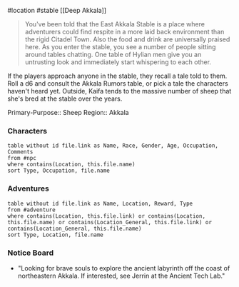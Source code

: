 #location #stable [[Deep Akkala]]

>You've been told that the East Akkala Stable is a place where adventurers could find respite in a more laid back environment than the rigid Citadel Town. Also the food and drink are universally praised here. As you enter the stable, you see a number of people sitting around tables chatting. One table of Hylian men give you an untrusting look and immediately start whispering to each other.

If the players approach anyone in the stable, they recall a tale told to them. Roll a d6 and consult the Akkala Rumors table, or pick a tale the characters haven't heard yet. Outside, Kaifa tends to the massive number of sheep that she's bred at the stable over the years.

Primary-Purpose:: Sheep
Region:: Akkala

### Characters
```dataview
table without id file.link as Name, Race, Gender, Age, Occupation, Comments
from #npc
where contains(Location, this.file.name)
sort Type, Occupation, file.name
```

### Adventures
```dataview
table without id file.link as Name, Location, Reward, Type
from #adventure
where contains(Location, this.file.link) or contains(Location, this.file.name) or contains(Location_General, this.file.link) or contains(Location_General, this.file.name)
sort Type, Location, file.name
```

### Notice Board

 - "Looking for brave souls to explore the ancient labyrinth off the coast of northeastern Akkala. If interested, see Jerrin at the Ancient Tech Lab."
